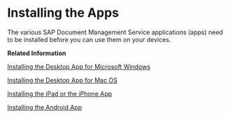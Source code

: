 <!-- loioc584be72204a4ec2a7b18f35dc95eb6e -->

# Installing the Apps

The various SAP Document Management Service applications \(apps\) need to be installed before you can use them on your devices.

**Related Information**  


[Installing the Desktop App for Microsoft Windows](installing-the-desktop-app-for-microsoft-windows-ad1105c.md "The SAP Document Management Service desktop app enables you to comfortably manage your documents and folders across your devices.")

[Installing the Desktop App for Mac OS](installing-the-desktop-app-for-mac-os-78850d0.md "The SAP Document Management Service desktop app enables you to comfortably manage your documents and folders across your devices.")

[Installing the iPad or the iPhone App](installing-the-ipad-or-the-iphone-app-ffe75ca.md "Before you can use the Document Management Service mobile app on your iOS device, you've to set it up.")

[Installing the Android App](installing-the-android-app-1662355.md "Before you can use the Document Management Service mobile app on your Android device, you've to set it up.")

